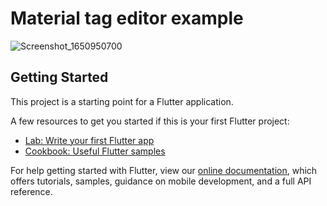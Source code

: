 # Material tag editor example

![Screenshot_1650950700](https://user-images.githubusercontent.com/35481593/165227777-405a08d9-4dd1-4f93-8413-4cd1a8e1d911.png)


## Getting Started

This project is a starting point for a Flutter application.

A few resources to get you started if this is your first Flutter project:

- [Lab: Write your first Flutter app](https://flutter.dev/docs/get-started/codelab)
- [Cookbook: Useful Flutter samples](https://flutter.dev/docs/cookbook)

For help getting started with Flutter, view our
[online documentation](https://flutter.dev/docs), which offers tutorials,
samples, guidance on mobile development, and a full API reference.
